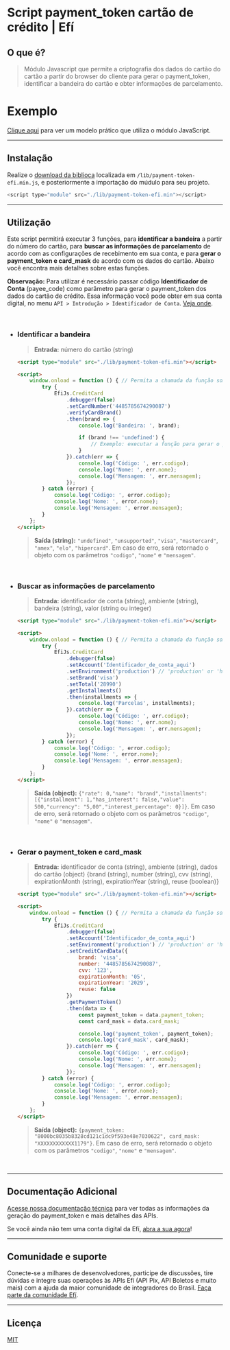 # Script payment_token cartão de crédito | Efí


## O que é?

> Módulo Javascript que permite a criptografia dos dados do cartão do cartão a partir do browser do cliente para gerar o payment_token, identificar a bandeira do cartão e obter informações de parcelamento.

# Exemplo

[Clique aqui](https://efipay.github.io/frontend-payment-token-efi/) para ver um modelo prático que utiliza o módulo JavaScript.

___

## **Instalação**
Realize o [download da biblioca](https://raw.githubusercontent.com/efipay/frontend-payment-token-efi/main/lib/payment-token-efi.min.js) localizada em `/lib/payment-token-efi.min.js`, e posteriormente a importação do múdulo para seu projeto.
```javascript
<script type="module" src="./lib/payment-token-efi.min"></script>
```
___

## **Utilização**

Este script permitirá executar 3 funções, para **identificar a bandeira** a partir do número do cartão, para **buscar as informações de parcelamento** de acordo com as configurações de recebimento em sua conta, e para **gerar o payment_token e card_mask** de acordo com os dados do cartão. Abaixo você encontra mais detalhes sobre estas funções.

**Observação:**
	Para utilizar é necessário passar código **Identificador de Conta** (payee_code) como parâmetro para gerar o payment_token dos dados do cartão de crédito. Essa informação você pode obter em sua conta digital, no menu `API > Introdução > Identificador de Conta`. [Veja onde]().

<br>

* ### **Identificar a bandeira**
	> **Entrada:** número do cartão (string)

	```html
	<script type="module" src="./lib/payment-token-efi.min"></script>

	<script>
		window.onload = function () { // Permita a chamada da função somente após o carregamento da página
			try {
				EfiJs.CreditCard
					.debugger(false)
					.setCardNumber('4485785674290087')
					.verifyCardBrand()
					.then(brand => {
						console.log('Bandeira: ', brand);

						if (brand !== 'undefined') {
							// Exemplo: executar a função para gerar o payment_token com a bandeira identificada
						}
					}).catch(err => {
						console.log('Código: ', err.codigo);
						console.log('Nome: ', err.nome);
						console.log('Mensagem: ', err.mensagem);
					});
			} catch (error) {
				console.log('Código: ', error.codigo);
				console.log('Nome: ', error.nome);
				console.log('Mensagem: ', error.mensagem);
			}
		};
	</script>
	```
	> **Saída (string):** `"undefined"`, `"unsupported"`, `"visa"`, `"mastercard"`, `"amex"`, `"elo"`, `"hipercard"`. Em caso de erro, será retornado o objeto com os parâmetros `"codigo"`, `"nome"` e `"mensagem"`.

<br>

* ### **Buscar as informações de parcelamento**
	> **Entrada:** identificador de conta (string), ambiente (string), bandeira (string), valor (string ou integer)
	```html
	<script type="module" src="./lib/payment-token-efi.min"></script>

	<script>
		window.onload = function () { // Permita a chamada da função somente após o carregamento da página
			try {
				EfiJs.CreditCard
					.debugger(false)
					.setAccount('Identificador_de_conta_aqui')
					.setEnvironment('production') // 'production' or 'homologation'
					.setBrand('visa')
					.setTotal('28990')
					.getInstallments()
					.then(installments => {
						console.log('Parcelas', installments);
					}).catch(err => {
						console.log('Código: ', err.codigo);
						console.log('Nome: ', err.nome);
						console.log('Mensagem: ', err.mensagem);
					});
			} catch (error) {
				console.log('Código: ', error.codigo);
				console.log('Nome: ', error.nome);
				console.log('Mensagem: ', error.mensagem);
			}
		};
	</script>
	```
	> **Saída (object):** `{"rate": 0,"name": "brand","installments": [{"installment": 1,"has_interest": false,"value": 500,"currency": "5,00","interest_percentage": 0}]}`. Em caso de erro, será retornado o objeto com os parâmetros `"codigo"`, `"nome"` e `"mensagem"`.

<br>

* ### **Gerar o payment_token e card_mask**
	> **Entrada:** identificador de conta (string), ambiente (string), dados do cartão (object) {brand (string), number (string), cvv (string), expirationMonth (string), expirationYear (string), reuse (boolean)}
	```html
	<script type="module" src="./lib/payment-token-efi.min"></script>

	<script>
		window.onload = function () { // Permita a chamada da função somente após o carregamento da página
			try {
				EfiJs.CreditCard
					.debugger(false)
					.setAccount('Identificador_de_conta_aqui')
					.setEnvironment('production') // 'production' or 'homologation'
					.setCreditCardData({
						brand: 'visa',
						number: '4485785674290087',
						cvv: '123',
						expirationMonth: '05',
						expirationYear: '2029',
						reuse: false
					})
					.getPaymentToken()
					.then(data => {
						const payment_token = data.payment_token;
						const card_mask = data.card_mask;

						console.log('payment_token', payment_token);
						console.log('card_mask', card_mask);
					}).catch(err => {
						console.log('Código: ', err.codigo);
						console.log('Nome: ', err.nome);
						console.log('Mensagem: ', err.mensagem);
					});
			} catch (error) {
				console.log('Código: ', error.codigo);
				console.log('Nome: ', error.nome);
				console.log('Mensagem: ', error.mensagem);
			}
		};
	</script>
	```
	> **Saída (object):** `{payment_token: "8000bc8035b8328cd121c1dc9f593e48e7030622", card_mask: "XXXXXXXXXXXX1179"}`. Em caso de erro, será retornado o objeto com os parâmetros `"codigo"`, `"nome"` e `"mensagem"`.

<br>

---

## **Documentação Adicional**

[Acesse nossa documentação técnica](https://sejaefi.com.br/api/) para ver todas as informações da geração do payment_token e mais detalhes das APIs.

Se você ainda não tem uma conta digital da Efí, [abra a sua agora](https://sejaefi.com.br/)!

---

## **Comunidade e suporte**
Conecte-se a milhares de desenvolvedores, participe de discussões, tire dúvidas e integre suas operações às APIs Efí (API Pix, API Boletos e muito mais) com a ajuda da maior comunidade de integradores do Brasil. [Faça parte da comunidade Efí](https://comunidade.sejaefi.com.br/).

---

## **Licença**
[MIT](LICENSE)